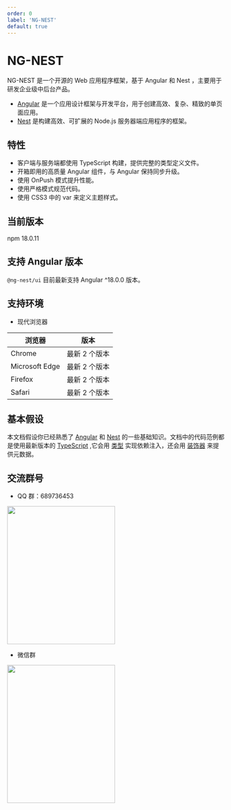 ```yaml
---
order: 0
label: 'NG-NEST'
default: true
---
```


# NG-NEST

NG-NEST 是一个开源的 Web 应用程序框架，基于 Angular 和 Nest ，主要用于研发企业级中后台产品。

- [Angular](https://angular.cn/docs) 是一个应用设计框架与开发平台，用于创建高效、复杂、精致的单页面应用。
- [Nest](https://docs.nestjs.com/) 是构建高效、可扩展的 Node.js 服务器端应用程序的框架。

## 特性

- 客户端与服务端都使用 TypeScript 构建，提供完整的类型定义文件。
- 开箱即用的高质量 Angular 组件，与 Angular 保持同步升级。
- 使用 OnPush 模式提升性能。
- 使用严格模式规范代码。
- 使用 CSS3 中的 var 来定义主题样式。

## 当前版本

npm 18.0.11

## 支持 Angular 版本

`@ng-nest/ui` 目前最新支持 Angular ^18.0.0 版本。

## 支持环境

- 现代浏览器

| 浏览器         | 版本          |
| -------------- | ------------- |
| Chrome         | 最新 2 个版本 |
| Microsoft Edge | 最新 2 个版本 |
| Firefox        | 最新 2 个版本 |
| Safari         | 最新 2 个版本 |

## 基本假设

本文档假设你已经熟悉了 [Angular](https://angular.cn/docs) 和 [Nest](https://docs.nestjs.com/) 的一些基础知识。文档中的代码范例都是使用最新版本的 [TypeScript](https://www.typescriptlang.org/) ,它会用 [类型](https://www.typescriptlang.org/docs/handbook/classes.html) 实现依赖注入，还会用 [装饰器](https://www.typescriptlang.org/docs/handbook/decorators.html) 来提供元数据。

## 交流群号

- QQ 群：689736453

<img src="/img/tim.jpg" width="250" height="320" />

- 微信群

<img src="/img/weixin.jpg" width="250" height="320" />
